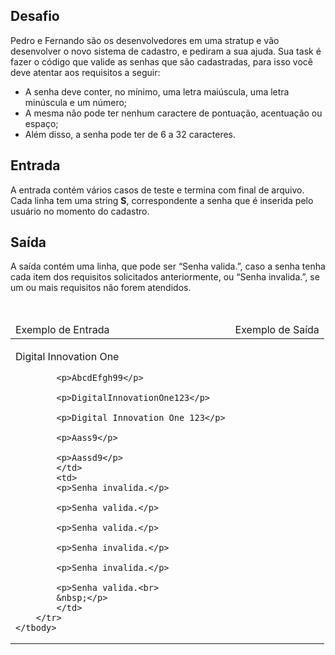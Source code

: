 <div><div>
<div>
<h2>Desafio</h2>

<p>Pedro e Fernando são os desenvolvedores em uma stratup e vão desenvolver o&nbsp;novo sistema de cadastro, e pediram a sua ajuda. Sua task é fazer o código que valide as senhas que são cadastradas, para isso você deve atentar aos requisitos a seguir:</p>

<ul>
	<li>A senha deve conter, no mínimo, uma letra maiúscula, uma letra minúscula e um número;</li>
	<li>A mesma não pode ter nenhum caractere de pontuação, acentuação ou espaço;</li>
	<li>Além disso, a senha pode ter de 6 a 32 caracteres.</li>
</ul>
</div>

<h2>Entrada</h2>

<div>
<p>A entrada contém vários casos de teste e termina com final de arquivo. Cada linha tem uma string <strong>S</strong>, correspondente a senha que é inserida pelo usuário no momento do cadastro.</p>
</div>

<h2>Saída</h2>

<div>
<p>A saída contém uma linha, que pode ser “Senha valida.”, caso a senha tenha cada item dos requisitos solicitados anteriormente, ou “Senha invalida.”, se um ou mais requisitos não forem atendidos.</p>
</div>

<div>&nbsp;</div>

<table>
	<thead>
		<tr>
			<td>Exemplo de Entrada</td>
			<td>Exemplo de Saída</td>
		</tr>
	</thead>
	<tbody>
		<tr>
			<td>
			<p>Digital Innovation One</p>

			<p>AbcdEfgh99</p>

			<p>DigitalInnovationOne123</p>

			<p>Digital Innovation One 123</p>

			<p>Aass9</p>

			<p>Aassd9</p>
			</td>
			<td>
			<p>Senha invalida.</p>

			<p>Senha valida.</p>

			<p>Senha valida.</p>

			<p>Senha invalida.</p>

			<p>Senha invalida.</p>

			<p>Senha valida.<br>
			&nbsp;</p>
			</td>
		</tr>
	</tbody>
</table>

<div>&nbsp;</div>

<p>&nbsp;</p>
</div> <br><br></div>